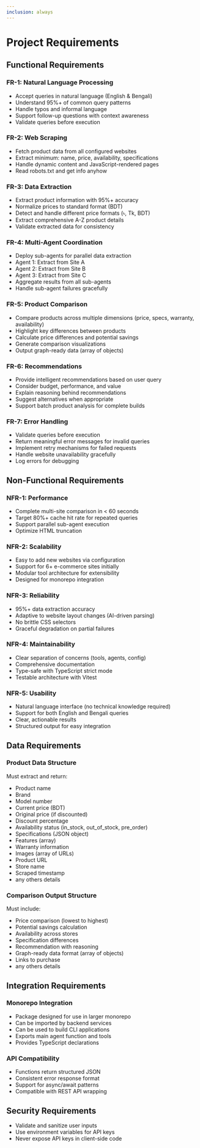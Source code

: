 ```yaml
---
inclusion: always
---
```


# Project Requirements

## Functional Requirements

### FR-1: Natural Language Processing

- Accept queries in natural language (English & Bengali)
- Understand 95%+ of common query patterns
- Handle typos and informal language
- Support follow-up questions with context awareness
- Validate queries before execution

### FR-2: Web Scraping

- Fetch product data from all configured websites
- Extract minimum: name, price, availability, specifications
- Handle dynamic content and JavaScript-rendered pages
- Read robots.txt and get info anyhow

### FR-3: Data Extraction

- Extract product information with 95%+ accuracy
- Normalize prices to standard format (BDT)
- Detect and handle different price formats (৳, Tk, BDT)
- Extract comprehensive A-Z product details
- Validate extracted data for consistency

### FR-4: Multi-Agent Coordination

- Deploy sub-agents for parallel data extraction
- Agent 1: Extract from Site A
- Agent 2: Extract from Site B
- Agent 3: Extract from Site C
- Aggregate results from all sub-agents
- Handle sub-agent failures gracefully

### FR-5: Product Comparison

- Compare products across multiple dimensions (price, specs, warranty, availability)
- Highlight key differences between products
- Calculate price differences and potential savings
- Generate comparison visualizations
- Output graph-ready data (array of objects)

### FR-6: Recommendations

- Provide intelligent recommendations based on user query
- Consider budget, performance, and value
- Explain reasoning behind recommendations
- Suggest alternatives when appropriate
- Support batch product analysis for complete builds

### FR-7: Error Handling

- Validate queries before execution
- Return meaningful error messages for invalid queries
- Implement retry mechanisms for failed requests
- Handle website unavailability gracefully
- Log errors for debugging

## Non-Functional Requirements

### NFR-1: Performance

- Complete multi-site comparison in < 60 seconds
- Target 80%+ cache hit rate for repeated queries
- Support parallel sub-agent execution
- Optimize HTML truncation 

### NFR-2: Scalability

- Easy to add new websites via configuration
- Support for 6+ e-commerce sites initially
- Modular tool architecture for extensibility
- Designed for monorepo integration

### NFR-3: Reliability

- 95%+ data extraction accuracy
- Adaptive to website layout changes (AI-driven parsing)
- No brittle CSS selectors
- Graceful degradation on partial failures

### NFR-4: Maintainability

- Clear separation of concerns (tools, agents, config)
- Comprehensive documentation
- Type-safe with TypeScript strict mode
- Testable architecture with Vitest

### NFR-5: Usability

- Natural language interface (no technical knowledge required)
- Support for both English and Bengali queries
- Clear, actionable results
- Structured output for easy integration

## Data Requirements

### Product Data Structure

Must extract and return:

- Product name
- Brand
- Model number
- Current price (BDT)
- Original price (if discounted)
- Discount percentage
- Availability status (in_stock, out_of_stock, pre_order)
- Specifications (JSON object)
- Features (array)
- Warranty information
- Images (array of URLs)
- Product URL
- Store name
- Scraped timestamp
- any others details 

### Comparison Output Structure

Must include:

- Price comparison (lowest to highest)
- Potential savings calculation
- Availability across stores
- Specification differences
- Recommendation with reasoning
- Graph-ready data format (array of objects)
- Links to purchase
- any others details 

## Integration Requirements

### Monorepo Integration

- Package designed for use in larger monorepo
- Can be imported by backend services
- Can be used to build CLI applications
- Exports main agent function and tools
- Provides TypeScript declarations

### API Compatibility

- Functions return structured JSON
- Consistent error response format
- Support for async/await patterns
- Compatible with REST API wrapping

## Security Requirements

- Validate and sanitize user inputs
- Use environment variables for API keys
- Never expose API keys in client-side code
